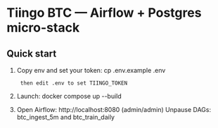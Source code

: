 # Tiingo BTC — Airflow + Postgres micro-stack

Quick start
-----------
1) Copy env and set your token:
   cp .env.example .env

        then edit .env to set TIINGO_TOKEN

3) Launch:
   docker compose up --build

4) Open Airflow: http://localhost:8080 (admin/admin)
   Unpause DAGs: btc_ingest_5m and btc_train_daily
